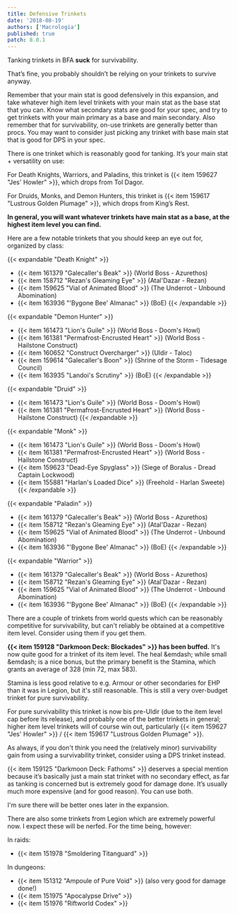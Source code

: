 ```yaml
---
title: Defensive Trinkets
date: '2018-08-19'
authors: ['Macrologia']
published: true
patch: 8.0.1
---
```


Tanking trinkets in BFA **suck** for survivability.

That’s fine, you probably shouldn’t be relying on your trinkets to survive anyway.

Remember that your main stat is good defensively in this expansion, and take whatever high item level trinkets with your main stat as the base stat that you can. Know what secondary stats are good for your spec, and try to get trinkets with your main primary as a base and main secondary. Also remember that for survivability, on-use trinkets are generally better than procs. You may want to consider just picking any trinket with base main stat that is good for DPS in your spec.

There is one trinket which is reasonably good for tanking. It’s your main stat + versatility on use:

For Death Knights, Warriors, and Paladins, this trinket is {{< item 159627 "Jes' Howler" >}}, which drops from Tol Dagor.

For Druids, Monks, and Demon Hunters, this trinket is {{< item 159617 "Lustrous Golden Plumage" >}}, which drops from King’s Rest.

**In general, you will want whatever trinkets have main stat as a base, at the highest item level you can find.**

Here are a few notable trinkets that you should keep an eye out for, organized by class:

{{< expandable "Death Knight" >}}
- {{< item 161379 "Galecaller's Beak" >}} (World Boss - Azurethos)
- {{< item 158712 "Rezan's Gleaming Eye" >}} (Atal'Dazar - Rezan)
- {{< item 159625 "Vial of Animated Blood" >}} (The Underrot - Unbound Abomination)
- {{< item 163936 "'Bygone Bee' Almanac" >}} (BoE)
{{< /expandable >}}

{{< expandable "Demon Hunter" >}}
- {{< item 161473 "Lion's Guile" >}} (World Boss - Doom's Howl)
- {{< item 161381 "Permafrost-Encrusted Heart" >}} (World Boss - Hailstone Construct)
- {{< item 160652 "Construct Overcharger" >}} (Uldir - Taloc)
- {{< item 159614 "Galecaller's Boon" >}} (Shrine of the Storm - Tidesage Council)
- {{< item 163935 "Landoi's Scrutiny" >}} (BoE)
{{< /expandable >}}

{{< expandable "Druid" >}}
- {{< item 161473 "Lion's Guile" >}} (World Boss - Doom's Howl)
- {{< item 161381 "Permafrost-Encrusted Heart" >}} (World Boss - Hailstone Construct)
{{< /expandable >}}

{{< expandable "Monk" >}}
- {{< item 161473 "Lion's Guile" >}} (World Boss - Doom's Howl)
- {{< item 161381 "Permafrost-Encrusted Heart" >}} (World Boss - Hailstone Construct)
- {{< item 159623 "Dead-Eye Spyglass" >}} (Siege of Boralus - Dread Captain Lockwood)
- {{< item 155881 "Harlan's Loaded Dice" >}} (Freehold - Harlan Sweete)
{{< /expandable >}}

{{< expandable "Paladin" >}}
- {{< item 161379 "Galecaller's Beak" >}} (World Boss - Azurethos)
- {{< item 158712 "Rezan's Gleaming Eye" >}} (Atal'Dazar - Rezan)
- {{< item 159625 "Vial of Animated Blood" >}} (The Underrot - Unbound Abomination)
- {{< item 163936 "'Bygone Bee' Almanac" >}} (BoE)
{{< /expandable >}}

{{< expandable "Warrior" >}}
- {{< item 161379 "Galecaller's Beak" >}} (World Boss - Azurethos)
- {{< item 158712 "Rezan's Gleaming Eye" >}} (Atal'Dazar - Rezan)
- {{< item 159625 "Vial of Animated Blood" >}} (The Underrot - Unbound Abomination)
- {{< item 163936 "'Bygone Bee' Almanac" >}} (BoE)
{{< /expandable >}}

There are a couple of trinkets from world quests which can be reasonably competitive for survivability, but can't reliably be obtained at a competitive item level. Consider using them if you get them.

**{{< item 159128 "Darkmoon Deck: Blockades" >}} has been buffed.** It's now quite good for a trinket of its item level. The heal &emdash; while small &emdash; is a nice bonus, but the primary benefit is the Stamina, which grants an average of 328 (min 72, max 583).

Stamina is less good relative to e.g. Armour or other secondaries for EHP than it was in Legion, but it's still reasonable. This is still a very over-budget trinket for pure survivability.

For pure survivability this trinket is now bis pre-Uldir (due to the item level cap before its release), and probably one of the better trinkets in general; higher item level trinkets will of course win out, particularly {{< item 159627 "Jes' Howler" >}} / {{< item 159617 "Lustrous Golden Plumage" >}}.

As always, if you don't think you need the (relatively minor) survivability gain from using a survivability trinket, consider using a DPS trinket instead.

{{< item 159125 "Darkmoon Deck: Fathoms" >}} deserves a special mention because it’s basically just a main stat trinket with no secondary effect, as far as tanking is concerned but is extremely good for damage done. It’s usually much more expensive (and for good reason). You can use both.

I'm sure there will be better ones later in the expansion.

There are also some trinkets from Legion which are extremely powerful now. I expect these will be nerfed. For the time being, however:

In raids:

- {{< item 151978 "Smoldering Titanguard" >}}

In dungeons:

- {{< item 151312 "Ampoule of Pure Void" >}} (also very good for damage done!)
- {{< item 151975 "Apocalypse Drive" >}}
- {{< item 151976 "Riftworld Codex" >}} 

